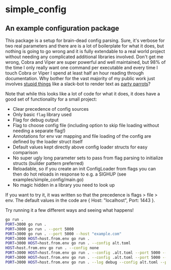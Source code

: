 # simple_config

## An example configuration package

This package is a setup for brain-dead config parsing. Sure, it's verbose for two
real parameters and there are is a lot of boilerplate for what it does, but
nothing is going to go wrong and it is fully extendable to a real world project
without needing any complicated additional libraries involved. Don't get me wrong,
Cobra and Viper are super powerful and well maintained, but 98% of the time I only
really want one command per executable and every time I touch Cobra or Viper I
spend at least half an hour reading through documentation. Why bother for the
vast majority of my public work just involves [stupid things](https://github.com/brnsampson/go-partyparrot)
like a slack-bot to render text as [party parrots](https://cultofthepartyparrot.com/)?

Note that while this looks like a lot of code for what it does, it does have a good
set of functionality for a small project:

- Clear precedence of config sources
- Only basic `flag` library used
- Flag for debug output
- Flag to choose config file (including option to skip file loading without needing a separate flag!)
- Annotations for env var mapping and file loading of the config are defined by the loader struct itself
- Default values kept directly above config loader structs for easy comparison
- No super ugly long parameter sets to pass from flag parsing to initialize structs (builder pattern preferred)
- Reloadable, so if you create an init ConfigLoader from flags you can then do hot reloads in response to e.g. a SIGHUP (see examples/simple_config/main.go)
- No magic hidden in a library you need to look up

If you want to try it, it was written so that the precedence is flags > file > env. The default values in the code are
{ Host: "localhost", Port: 1443 }.

Try running it a few different ways and seeing what happens!

```bash
go run .
PORT=3000 go run .
PORT=3000 go run . --port 5000
PORT=3000 go run . --port 5000 --host "example.com"
PORT=3000 HOST=host.from.env go run .
PORT=3000 HOST=host.from.env go run . --config alt.toml
HOST=host.from.env go run . --config none
PORT=3000 HOST=host.from.env go run . --config .alt.toml --port 5000 --host host.from.flag
PORT=3000 HOST=host.from.env go run . --config .alt.toml --port 5000 --host host.from.flag
PORT=3000 HOST=host.from.env go run . --log debug --config alt.toml --port 5000 --host host.from.flag
```
